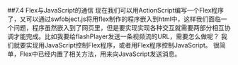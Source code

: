##7.4 Flex与JavaScript的通信
现在我们可以用ActionScript编写一个Flex程序了，又可以通过swfobject.js将用flex制作的程序嵌入到html中，这样我们面临一个问题，程序虽然嵌入到了网页里，但是要实现实现各种交互就需要两部分相互协调才能完成。比如我要给flashPlayer发送一条视频流的URL，需要怎么做呢？
我们就要实现用JavaScript控制Flex程序，或者用Flex程序控制JavaScript。
很简单，Flex中已经内置了相关方法，用来向JavaScript发送消息。